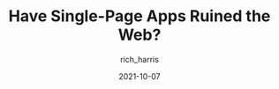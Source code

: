 ---
author: rich_harris
date: 2021-10-07
permalink: false
tags:
  - videos
  - single-page-apps
  - meta
target_url: https://www.youtube.com/watch?v=860d8usGC0o
title: Have Single-Page Apps Ruined the Web?
---